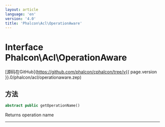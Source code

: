 ```yaml
---
layout: article
language: 'en'
version: '4.0'
title: 'Phalcon\Acl\OperationAware'
---
```

# Interface **Phalcon\Acl\OperationAware**

[源码在GitHub](https://github.com/phalcon/cphalcon/tree/v{{ page.version }}.0/phalcon/acl/operationaware.zep)

## 方法

```php
abstract public getOperationName()
```

Returns operation name

* * *